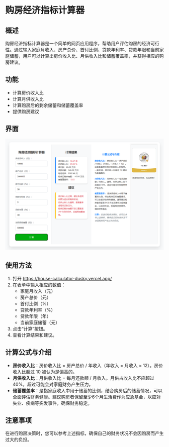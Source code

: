# 购房经济指标计算器

## 概述
购房经济指标计算器是一个简单的网页应用程序，帮助用户评估购房的经济可行性。通过输入家庭月收入、房产总价、首付比例、贷款年利率、贷款年限和当前家庭储蓄，用户可以计算出房价收入比、月供收入比和储蓄覆盖率，并获得相应的购房建议。

## 功能
- 计算房价收入比
- 计算月供收入比
- 计算购房后的剩余储蓄和储蓄覆盖率
- 提供购房建议

## 界面
![界面](Interface.png)


## 使用方法
1. 打开 https://house-calculator-dusky.vercel.app/
2. 在表单中输入相应的数值：
   - 家庭月收入（元）
   - 房产总价（元）
   - 首付比例（%）
   - 贷款年利率（%）
   - 贷款年限（年）
   - 当前家庭储蓄（元）
3. 点击“计算”按钮。
4. 查看计算结果和建议。

## 计算公式与介绍
- **房价收入比**：房价收入比 = 房产总价 / 年收入（年收入 = 月收入 × 12）。房价收入比超过 10 被认为是偏高的。
- **月供收入比**：月供收入比 = 每月还款额 / 月收入。月供占收入比不应超过 40%，超过可能会对家庭财务产生压力。
- **储蓄覆盖率**：是指家庭收入中用于储蓄的比例，结合购房后的储蓄情况，可以全面评估财务健康。建议购房者保留至少6个月生活费作为应急基金，以应对失业、疾病等突发事件，确保财务稳定。

## 注意事项
在进行购房决策时，您可以参考上述指标，确保自己的财务状况不会因购房而产生过大的负担。
